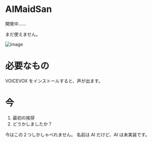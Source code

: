 # AIMaidSan

開発中……

まだ使えません。

![image](https://github.com/sugarkwork/AIMaidSan/assets/98699377/b95eebf8-0386-4f7d-b6bc-d534e4d01f25)

# 必要なもの

VOICEVOX をインストールすると、声が出ます。

# 今

1. 最初の挨拶
1. どうかしましたか？

今はこの２つしかしゃべれません。
名前は AI だけど、AI は未実装です。
